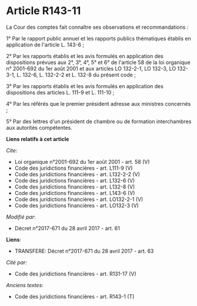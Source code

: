 # Article R143-11

La Cour des comptes fait connaître ses observations et recommandations : 

1° Par le rapport public annuel et les rapports publics thématiques établis en application de l'article L. 143-6 ; 

2° Par les rapports établis et les avis formulés en application des dispositions prévues aux 2°, 3°, 4°, 5° et 6° de
l'article 58 de la loi organique n° 2001-692 du 1er août 2001 et aux articles LO 132-2-1, LO 132-3, LO 132-3-1, L. 132-6, L.
132-2-2 et L. 132-8 du présent code ; 

3° Par les rapports établis et les avis formulés en application des dispositions des articles L. 111-9 et L. 111-10 ; 

4° Par les référés que le premier président adresse aux ministres concernés ; 

5° Par des lettres d'un président de chambre ou de formation interchambres aux autorités compétentes.

**Liens relatifs à cet article**

_Cite_:

  - Loi organique n°2001-692 du 1er août 2001 - art. 58 (V)
  - Code des juridictions financières - art. L111-9 (V)
  - Code des juridictions financières - art. L132-2-2 (V)
  - Code des juridictions financières - art. L132-6 (V)
  - Code des juridictions financières - art. L132-8 (V)
  - Code des juridictions financières - art. L143-6 (V)
  - Code des juridictions financières - art. LO132-2-1 (V)
  - Code des juridictions financières - art. LO132-3 (V)

_Modifié par_:

  - Décret n°2017-671 du 28 avril 2017 - art. 61

**Liens**:

  - TRANSFERE: Décret n°2017-671 du 28 avril 2017 - art. 63

_Cité par_:

  - Code des juridictions financières - art. R131-17 (V)

_Anciens textes_:

  - Code des juridictions financières - art. R143-1 (T)

